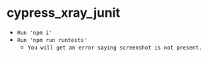 # cypress_xray_junit
  - `Run 'npm i'`
  - `Run 'npm run runtests'`
      - `You will get an error saying screenshot is not present.`
